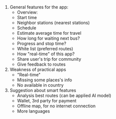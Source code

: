 1. General features for the app:
    - Overview:
    - Start time
    - Neighbor stations (nearest stations)
    - Schedule
    - Estimate average time for travel
    - How long for waiting next bus?
    - Progress and stop time?
    - White list (preferred routes)
    - How "real-time" of this app?
    - Share user's trip for community
    - Give feedback to routes
2. Weakness of practical apps
    - "Real-time"
    - Missing some places's info
    - No available in country
3. Suggestion about smart features
    - Analysis best routes (can be applied AI model)
    - Wallet, 3rd party for payment
    - Offline map, for no internet connection
    - More languages
